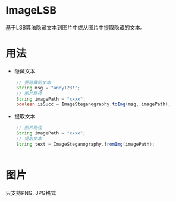 # ImageLSB
基于LSB算法隐藏文本到图片中或从图片中提取隐藏的文本。

# 用法
- 隐藏文本
```java
    // 要隐藏的文本
    String msg = "andy123!";
    // 图片路径
    String imagePath = "xxxx";
    boolean isSucc = ImageSteganography.toImg(msg, imagePath);    
```

- 提取文本
```java
    // 图片路径
    String imagePath = "xxxx";
    // 提取文本
    String text = ImageSteganography.fromImg(imagePath);        
        
```

# 图片
只支持PNG, JPG格式